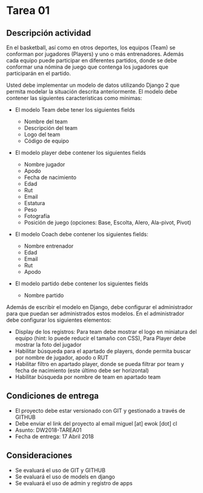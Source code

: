 # Tarea 01
## Descripción actividad
En el basketball, así como en otros deportes, los equipos (Team) se conforman por jugadores (Players) y uno o más entrenadores. Además cada equipo puede participar en diferentes partidos, donde se debe conformar una nómina de juego que contenga los jugadores que participarán en el partido. 

Usted debe implementar un modelo de datos utilizando Django 2 que permita modelar la situación descrita anteriormente. El modelo debe contener las siguientes características como mínimas:

* El modelo Team debe tener los siguientes fields
    - Nombre del team
    - Descripción del team
    - Logo del team
    - Código de equipo

* El modelo player debe contener los siguientes fields
    - Nombre jugador
    - Apodo
    - Fecha de nacimiento
    - Edad
    - Rut
    - Email
    - Estatura
    - Peso
    - Fotografía
    - Posición de juego (opciones: Base, Escolta, Alero, Ala-pivot, Pivot)

* El modelo Coach debe contener los siguientes fields:
    - Nombre entrenador
    - Edad
    - Email
    - Rut
    - Apodo

* El modelo partido debe contener los siguientes fields
    - Nombre partido

Además de escribir el modelo en Django, debe configurar el administrador para que puedan ser administrados estos modelos. En el administrador debe configurar los siguientes elementos:

- Display de los registros: Para team debe mostrar el logo en miniatura del equipo (hint: lo puede reducir el tamaño con CSS), Para Player debe mostrar la foto del jugador
- Habilitar búsqueda para el apartado de players, donde permita buscar por nombre de jugador, apodo o RUT
- Habilitar filtro en apartado player, donde se pueda filtrar por team y fecha de nacimiento (este último debe ser horizontal)
- Habilitar búsqueda por nombre de team en apartado team

## Condiciones de entrega
* El proyecto debe estar versionado con GIT y gestionado a través de GITHUB
* Debe enviar el link del proyecto al email miguel [at] ewok [dot] cl 
* Asunto: DW2018-TAREA01
* Fecha de entrega: 17 Abril 2018

## Consideraciones
* Se evaluará el uso de GIT y GITHUB
* Se evaluará el uso de models en django
* Se evaluará el uso de admin y registro de apps

